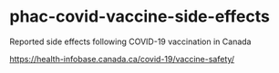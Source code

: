 # phac-covid-vaccine-side-effects
Reported side effects following COVID-19 vaccination in Canada

<https://health-infobase.canada.ca/covid-19/vaccine-safety/>
